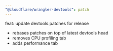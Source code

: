 ```yaml
---
"@cloudflare/wrangler-devtools": patch
---
```


feat: update devtools patches for release

- rebases patches on top of latest devtools head
- removes CPU profiling tab
- adds performance tab
